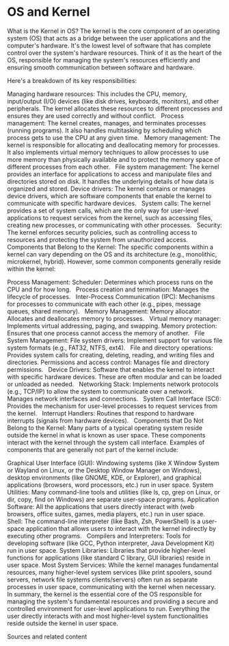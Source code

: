 # OS and Kernel


What is the Kernel in OS?
The kernel is the core component of an operating system (OS) that acts as a bridge between the user applications and the computer's hardware. It's the lowest level of software that has complete control over the system's hardware resources. Think of it as the heart of the OS, responsible for managing the system's resources efficiently and ensuring smooth communication between software and hardware.   

Here's a breakdown of its key responsibilities:

Managing hardware resources: This includes the CPU, memory, input/output (I/O) devices (like disk drives, keyboards, monitors), and other peripherals. The kernel allocates these resources to different processes and ensures they are used correctly and without conflict.   
Process management: The kernel creates, manages, and terminates processes (running programs). It also handles multitasking by scheduling which process gets to use the CPU at any given time.   
Memory management: The kernel is responsible for allocating and deallocating memory for processes. It also implements virtual memory techniques to allow processes to use more memory than physically available and to protect the memory space of different processes from each other.   
File system management: The kernel provides an interface for applications to access and manipulate files and directories stored on disk. It handles the underlying details of how data is organized and stored.
Device drivers: The kernel contains or manages device drivers, which are software components that enable the kernel to communicate with specific hardware devices.   
System calls: The kernel provides a set of system calls, which are the only way for user-level applications to request services from the kernel, such as accessing files, creating new processes, or communicating with other processes.   
Security: The kernel enforces security policies, such as controlling access to resources and protecting the system from unauthorized access.   
Components that Belong to the Kernel:
The specific components within a kernel can vary depending on the OS and its architecture (e.g., monolithic, microkernel, hybrid). However, some common components generally reside within the kernel:   

Process Management:
Scheduler: Determines which process runs on the CPU and for how long.   
Process creation and termination: Manages the lifecycle of processes.   
Inter-Process Communication (IPC): Mechanisms for processes to communicate with each other (e.g., pipes, message queues, shared memory).   
Memory Management:
Memory allocator: Allocates and deallocates memory to processes.   
Virtual memory manager: Implements virtual addressing, paging, and swapping.
Memory protection: Ensures that one process cannot access the memory of another.   
File System Management:
File system drivers: Implement support for various file system formats (e.g., FAT32, NTFS, ext4).   
File and directory operations: Provides system calls for creating, deleting, reading, and writing files and directories.
Permissions and access control: Manages file and directory permissions.   
Device Drivers:
Software that enables the kernel to interact with specific hardware devices. These are often modular and can be loaded or unloaded as needed.   
Networking Stack:
Implements network protocols (e.g., TCP/IP) to allow the system to communicate over a network.   
Manages network interfaces and connections.   
System Call Interface (SCI):
Provides the mechanism for user-level processes to request services from the kernel.   
Interrupt Handlers:
Routines that respond to hardware interrupts (signals from hardware devices).   
Components that Do Not Belong to the Kernel:
Many parts of a typical operating system reside outside the kernel in what is known as user space. These components interact with the kernel through the system call interface. Examples of components that are generally not part of the kernel include:   

Graphical User Interface (GUI): Windowing systems (like X Window System or Wayland on Linux, or the Desktop Window Manager on Windows), desktop environments (like GNOME, KDE, or Explorer), and graphical applications (browsers, word processors, etc.) run in user space.
System Utilities: Many command-line tools and utilities (like ls, cp, grep on Linux, or dir, copy, find on Windows) are separate user-space programs.
Application Software: All the applications that users directly interact with (web browsers, office suites, games, media players, etc.) run in user space.   
Shell: The command-line interpreter (like Bash, Zsh, PowerShell) is a user-space application that allows users to interact with the kernel indirectly by executing other programs.   
Compilers and Interpreters: Tools for developing software (like GCC, Python interpreter, Java Development Kit) run in user space.
System Libraries: Libraries that provide higher-level functions for applications (like standard C library, GUI libraries) reside in user space.
Most System Services: While the kernel manages fundamental resources, many higher-level system services (like print spoolers, sound servers, network file systems clients/servers) often run as separate processes in user space, communicating with the kernel when necessary.   
In summary, the kernel is the essential core of the OS responsible for managing the system's fundamental resources and providing a secure and controlled environment for user-level applications to run. Everything the user directly interacts with and most higher-level system functionalities reside outside the kernel in user space.   


Sources and related content
